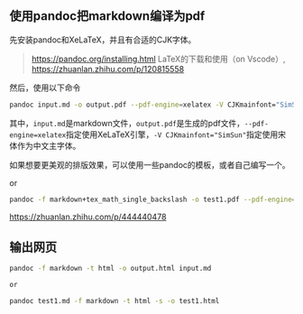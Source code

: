 

## 使用pandoc把markdown编译为pdf

先安装pandoc和XeLaTeX，并且有合适的CJK字体。

> https://pandoc.org/installing.html
> LaTeX的下载和使用（on Vscode）, https://zhuanlan.zhihu.com/p/120815558

然后，使用以下命令
```bash
pandoc input.md -o output.pdf --pdf-engine=xelatex -V CJKmainfont="SimSun"
```

其中，`input.md`是markdown文件，`output.pdf`是生成的pdf文件，`--pdf-engine=xelatex`指定使用XeLaTeX引擎，`-V CJKmainfont="SimSun"`指定使用宋体作为中文主字体。

如果想要更美观的排版效果，可以使用一些pandoc的模板，或者自己编写一个。

or


```bash
pandoc -f markdown+tex_math_single_backslash -o test1.pdf --pdf-engine=pdflatex
```


https://zhuanlan.zhihu.com/p/444440478

## 输出网页

```bash
pandoc -f markdown -t html -o output.html input.md

or

pandoc test1.md -f markdown -t html -s -o test1.html
```